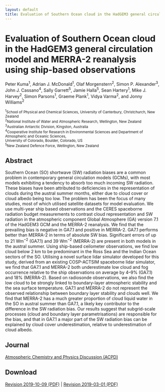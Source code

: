 ```yaml
---
layout: default
title: Evaluation of Southern Ocean cloud in the HadGEM3 general circulation model and MERRA-2 reanalysis using ship-based observations
---
```


# Evaluation of Southern Ocean cloud in the HadGEM3 general circulation model and MERRA-2 reanalysis using ship-based observations

Peter Kuma<sup>1</sup>, Adrian J. McDonald<sup>1</sup>, Olaf Morgenstern<sup>2</sup>, Simon P. Alexander<sup>3</sup>, John J. Cassano<sup>4</sup>,
Sally Garrett<sup>5</sup>, Jamie Halla<sup>5</sup>, Sean Hartery<sup>1</sup>, Mike J. Harvey<sup>2</sup>, Simon Parsons<sup>1</sup>, Graeme Plank<sup>1</sup>,
Vidya Varma<sup>2</sup>, and Jonny Williams<sup>2</sup>

<small>
<sup>1</sup>School of Physical and Chemical Sciences, University of Canterbury, Christchurch, New Zealand<br />
<sup>2</sup>National Institute of Water and Atmospheric Research, Wellington, New Zealand<br />
<sup>3</sup>Australian Antarctic Division, Kingston, Australia<br />
<sup>4</sup>Cooperative Institute for Research in Environmental Sciences and Department of Atmospheric and Oceanic Sciences,<br />
University of Colorado, Boulder, Colorado, US<br />
<sup>5</sup>New Zealand Defence Force, Wellington, New Zealand
</small>

## Abstract

Southern Ocean (SO) shortwave (SW) radiation biases are a common problem in contemporary general circulation models (GCMs), with most models exhibiting a tendency to absorb too much incoming SW radiation. These biases have been attributed to deficiencies in the representation of clouds during the austral summer months, either due to cloud cover or cloud albedo being too low. The problem has been the focus of many studies, most of which utilised satellite datasets for model evaluation. We use multi-year ship based observations and the CERES spaceborne radiation budget measurements to contrast cloud representation and SW radiation in the atmospheric component Global Atmosphere (GA) version 7.1 of the HadGEM3 GCM and the MERRA-2 reanalysis. We find that the prevailing bias is negative in GA7.1 and positive in MERRA-2. GA7.1 performs better than MERRA-2 in terms of absolute SW bias. Significant errors of up to 21 Wm<sup>−2</sup> (GA7.1) and 39 Wm<sup>−2</sup> (MERRA-2) are present in both models in the austral summer. Using ship-based ceilometer observations, we find low cloud below 2 km to be predominant in the Ross Sea and the Indian Ocean sectors of the SO. Utilising a novel surface lidar simulator developed for this study, derived from an existing COSP-ACTSIM spaceborne lidar simulator, we find that GA7.1 and MERRA-2 both underestimate low cloud and fog occurrence relative to the ship observations on average by 4–9% (GA7.1) and 18% (MERRA-2). Based on radiosonde observations, we also find the low cloud to be strongly linked to boundary-layer atmospheric stability and the sea surface temperature. GA7.1 and MERRA-2 do not represent the observed relationship between boundary layer stability and clouds well. We find that MERRA-2 has a much greater proportion of cloud liquid water in the SO in austral summer than GA7.1, a likely key contributor to the difference in the SW radiation bias. Our results suggest that subgrid-scale processes (cloud and boundary layer parametrisations) are responsible for the bias, and that in GA7.1 a major part of the SW radiation bias can be explained by cloud cover underestimation, relative to underestimation of cloud albedo.

## Journal

[Atmospheric Chemistry and Physics Discussion (ACPD)](https://www.atmos-chem-phys-discuss.net/acp-2019-201/)

## Download

[Revision 2019-10-09 (PDF)](https://github.com/peterkuma/research/raw/master/papers/Kuma%20et%20al.%20(2019),%20Evaluation%20of%20Southern%20Ocean%20cloud%20in%20the%20HadGEM3%20general%20circulation%20model%20and%20MERRA-2%20reanalysis%20using%20ship-based%20observations%20[2019-10-09].pdf) \| [Revision 2019-03-01 (PDF)](https://github.com/peterkuma/research/raw/master/papers/Kuma%20et%20al.%20(2019),%20Evaluation%20of%20Southern%20Ocean%20cloud%20in%20the%20HadGEM3%20general%20circulation%20model%20and%20MERRA-2%20reanalysis%20using%20ship-based%20observations%20[2019-03-01].pdf)
